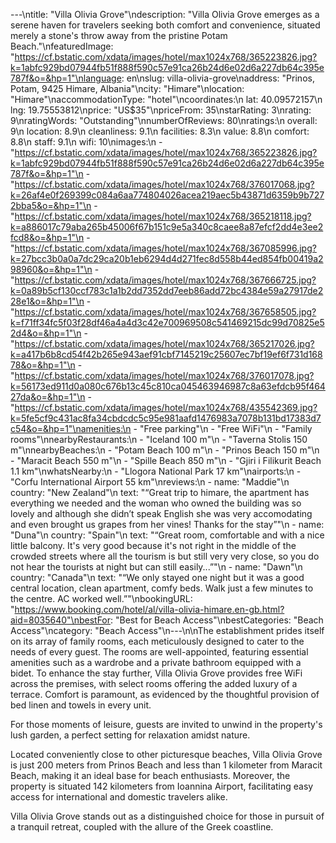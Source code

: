 ---\ntitle: "Villa Olivia Grove"\ndescription: "Villa Olivia Grove emerges as a serene haven for travelers seeking both comfort and convenience, situated merely a stone's throw away from the pristine Potam Beach."\nfeaturedImage: "https://cf.bstatic.com/xdata/images/hotel/max1024x768/365223826.jpg?k=1abfc929bd07944fb51f888f590c57e91ca26b24d6e02d6a227db64c395e787f&o=&hp=1"\nlanguage: en\nslug: villa-olivia-grove\naddress: "Prinos, Potam, 9425 Himare, Albania"\ncity: "Himare"\nlocation: "Himare"\naccommodationType: "hotel"\ncoordinates:\n  lat: 40.09572157\n  lng: 19.75553812\nprice: "US$35"\npriceFrom: 35\nstarRating: 3\nrating: 9\nratingWords: "Outstanding"\nnumberOfReviews: 80\nratings:\n  overall: 9\n  location: 8.9\n  cleanliness: 9.1\n  facilities: 8.3\n  value: 8.8\n  comfort: 8.8\n  staff: 9.1\n  wifi: 10\nimages:\n  - "https://cf.bstatic.com/xdata/images/hotel/max1024x768/365223826.jpg?k=1abfc929bd07944fb51f888f590c57e91ca26b24d6e02d6a227db64c395e787f&o=&hp=1"\n  - "https://cf.bstatic.com/xdata/images/hotel/max1024x768/376017068.jpg?k=26af4e0f269399c084a6aa774804026acea219aec5b43871d6359b9b7272bba5&o=&hp=1"\n  - "https://cf.bstatic.com/xdata/images/hotel/max1024x768/365218118.jpg?k=a886017c79aba265b45006f67b151c9e5a340c8caee8a87efcf2dd4e3ee2fcd8&o=&hp=1"\n  - "https://cf.bstatic.com/xdata/images/hotel/max1024x768/367085996.jpg?k=27bcc3b0a0a7dc29ca20b1eb6294d4d271fec8d558b44ed854fb00419a298960&o=&hp=1"\n  - "https://cf.bstatic.com/xdata/images/hotel/max1024x768/367666725.jpg?k=0a89b5cf130ccf783c1a1b2dd7352dd7eeb86add72bc4384e59a27917de228e1&o=&hp=1"\n  - "https://cf.bstatic.com/xdata/images/hotel/max1024x768/367658505.jpg?k=f71ff34fc5f03f28df46a4a4d3c42e700969508c541469215dc99d70825e52d4&o=&hp=1"\n  - "https://cf.bstatic.com/xdata/images/hotel/max1024x768/365217026.jpg?k=a417b6b8cd54f42b265e943aef91cbf7145219c25607ec7bf19ef6f731d16878&o=&hp=1"\n  - "https://cf.bstatic.com/xdata/images/hotel/max1024x768/376017078.jpg?k=56173ed911d0a080c676b13c45c810ca045463946987c8a63efdcb95f46427da&o=&hp=1"\n  - "https://cf.bstatic.com/xdata/images/hotel/max1024x768/435542369.jpg?k=5fe5cf9c431ac8fa34cbdcdc5c95e981aafd1476983a7078b131bd17383d7c54&o=&hp=1"\namenities:\n  - "Free parking"\n  - "Free WiFi"\n  - "Family rooms"\nnearbyRestaurants:\n  - "Iceland 100 m"\n  - "Taverna Stolis 150 m"\nnearbyBeaches:\n  - "Potam Beach 100 m"\n  - "Prinos Beach 150 m"\n  - "Maracit Beach 550 m"\n  - "Spille Beach 850 m"\n  - "Gjiri i Filikurit Beach 1.1 km"\nwhatsNearby:\n  - "Llogora National Park 17 km"\nairports:\n  - "Corfu International Airport 55 km"\nreviews:\n  - name: "Maddie"\n    country: "New Zealand"\n    text: "“Great trip to himare, the apartment has everything we needed and the woman who owned the building was so lovely and although she didn’t speak English she was very accomodating and even brought us grapes from her vines! Thanks for the stay”"\n  - name: "Duna"\n    country: "Spain"\n    text: "“Great room, comfortable and with a nice little balcony. It's very good because it's not right in the middle of the crowded streets where all the tourism is but still very very close, so you do not hear the tourists at night but can still easily...”"\n  - name: "Dawn"\n    country: "Canada"\n    text: "“We only stayed one night but it was a good central location, clean apartment, comfy beds. Walk just a few minutes to the centre. AC worked well.”"\nbookingURL: "https://www.booking.com/hotel/al/villa-olivia-himare.en-gb.html?aid=8035640"\nbestFor: "Best for Beach Access"\nbestCategories: "Beach Access"\ncategory: "Beach Access"\n---\n\nThe establishment prides itself on its array of family rooms, each meticulously designed to cater to the needs of every guest. The rooms are well-appointed, featuring essential amenities such as a wardrobe and a private bathroom equipped with a bidet. To enhance the stay further, Villa Olivia Grove provides free WiFi across the premises, with select rooms offering the added luxury of a terrace. Comfort is paramount, as evidenced by the thoughtful provision of bed linen and towels in every unit.

For those moments of leisure, guests are invited to unwind in the property's lush garden, a perfect setting for relaxation amidst nature.

Located conveniently close to other picturesque beaches, Villa Olivia Grove is just 200 meters from Prinos Beach and less than 1 kilometer from Maracit Beach, making it an ideal base for beach enthusiasts. Moreover, the property is situated 142 kilometers from Ioannina Airport, facilitating easy access for international and domestic travelers alike.

Villa Olivia Grove stands out as a distinguished choice for those in pursuit of a tranquil retreat, coupled with the allure of the Greek coastline.